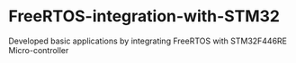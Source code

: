 # FreeRTOS-integration-with-STM32
Developed basic applications by integrating FreeRTOS with STM32F446RE Micro-controller
